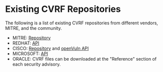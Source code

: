 # Existing CVRF Repositories

The following is a list of existing CVRF repositories from different vendors, MITRE, and the community.

- MITRE: [Repository](https://cve.mitre.org/data/downloads/index.html)
- REDHAT: [API](https://access.redhat.com/documentation/en-us/red_hat_security_data_api/1.0/html-single/red_hat_security_data_api/index#cvrf)
- CISCO: [Repository](https://tools.cisco.com/security/center/cvrfListing.x) and [openVuln API](https://developer.cisco.com/psirt)
- MICROSOFT: [API](https://github.com/microsoft/MSRC-Microsoft-Security-Updates-API)
- ORACLE: CVRF files can be downloaded at the "Reference" section of each security advisory.
